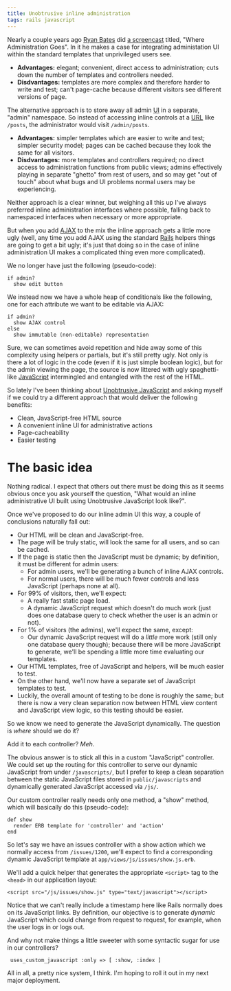 ```yaml
---
title: Unobtrusive inline administration
tags: rails javascript
---
```


Nearly a couple years ago [Ryan Bates](http://railscasts.com) did [a screencast](http://railscasts.com/episodes/19) titled, "Where Administration Goes". In it he makes a case for integrating administation UI within the standard templates that unprivileged users see.

-   **Advantages:** elegant; convenient, direct access to administration; cuts down the number of templates and controllers needed.
-   **Disdvantages:** templates are more complex and therefore harder to write and test; can't page-cache because different visitors see different versions of page.

The alternative approach is to store away all admin [UI](/wiki/UI) in a separate, "admin" namespace. So instead of accessing inline controls at a [URL](/wiki/URL) like `/posts`, the administrator would visit `/admin/posts`.

-   **Advantages:** simpler templates which are easier to write and test; simpler security model; pages can be cached because they look the same for all visitors.
-   **Disdvantages:** more templates and controllers required; no direct access to administration functions from public views; admins effectively playing in separate "ghetto" from rest of users, and so may get "out of touch" about what bugs and UI problems normal users may be experiencing.

Neither approach is a clear winner, but weighing all this up I've always preferred inline administration interfaces where possible, falling back to namespaced interfaces when necessary or more appropriate.

But when you add [AJAX](/wiki/AJAX) to the mix the inline approach gets a little more ugly (well, any time you add AJAX using the standard [Rails](/wiki/Rails) helpers things are going to get a bit ugly; it's just that doing so in the case of inline administration UI makes a complicated thing even more complicated).

We no longer have just the following (pseudo-code):

    if admin?
      show edit button

We instead now we have a whole heap of conditionals like the following, one for each attribute we want to be editable via AJAX:

    if admin?
      show AJAX control
    else
      show immutable (non-editable) representation

Sure, we can sometimes avoid repetition and hide away some of this complexity using helpers or partials, but it's still pretty ugly. Not only is there a lot of logic in the code (even if it is just simple boolean logic), but for the admin viewing the page, the source is now littered with ugly spaghetti-like [JavaScript](/wiki/JavaScript) intermingled and entangled with the rest of the HTML.

So lately I've been thinking about [Unobtrusive JavaScript](/wiki/Unobtrusive_JavaScript) and asking myself if we could try a different approach that would deliver the following benefits:

-   Clean, JavaScript-free HTML source
-   A convenient inline UI for administrative actions
-   Page-cacheability
-   Easier testing

# The basic idea

Nothing radical. I expect that others out there must be doing this as it seems obvious once you ask yourself the question, "What would an inline administrative UI built using Unobtrusive JavaScript look like?".

Once we've proposed to do our inline admin UI this way, a couple of conclusions naturally fall out:

-   Our HTML will be clean and JavaScript-free.
-   The page will be truly static, will look the same for all users, and so can be cached.
-   If the page is static then the JavaScript must be dynamic; by definition, it must be different for admin users:
    -   For admin users, we'll be generating a bunch of inline AJAX controls.
    -   For normal users, there will be much fewer controls and less JavaScript (perhaps none at all).
-   For 99% of visitors, then, we'll expect:
    -   A really fast static page load.
    -   A dynamic JavaScript request which doesn't do much work (just does one database query to check whether the user is an admin or not).
-   For 1% of visitors (the admins), we'll expect the same, except:
    -   Our dynamic JavaScript request will do a *little* more work (still only one database query though); because there will be more JavaScript to generate, we'll be spending a little more time evaluating our templates.
-   Our HTML templates, free of JavaScript and helpers, will be much easier to test.
-   On the other hand, we'll now have a separate set of JavaScript templates to test.
-   Luckily, the overall amount of testing to be done is roughly the same; but there is now a very clean separation now between HTML view content and JavaScript view logic, so this testing should be easier.

So we know we need to generate the JavaScript dynamically. The question is *where* should we do it?

Add it to each controller? *Meh*.

The obvious answer is to stick all this in a custom "JavaScript" controller. We could set up the routing for this controller to serve our dynamic JavaScript from under `/javascripts/`, but I prefer to keep a clean separation between the static JavaScript files stored in `public/javascripts` and dynamically generated JavaScript accessed via `/js/`.

Our custom controller really needs only one method, a "show" method, which will basically do this (pseudo-code):

    def show
      render ERB template for 'controller' and 'action'
    end

So let's say we have an issues controller with a show action which we normally access from `/issues/1200`, we'll expect to find a corresponding dynamic JavaScript template at `app/views/js/issues/show.js.erb`.

We'll add a quick helper that generates the appropriate `<script>` tag to the `<head>` in our application layout:

    <script src="/js/issues/show.js" type="text/javascript"></script>

Notice that we can't really include a timestamp here like Rails normally does on its JavaScript links. By definition, our objective is to generate *dynamic* JavaScript which could change from request to request, for example, when the user logs in or logs out.

And why not make things a little sweeter with some syntactic sugar for use in our controllers?

     uses_custom_javascript :only => [ :show, :index ]

All in all, a pretty nice system, I think. I'm hoping to roll it out in my next major deployment.
